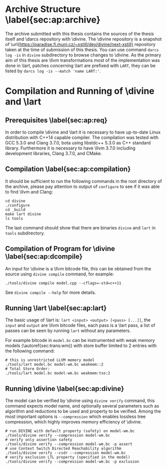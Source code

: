 # Archive Structure \label{sec:ap:archive}

The archive submitted with this thesis contains the sources of the thesis itself
and \darcs repository with \divine. The \divine repository is a snapshot of
\url{https://paradise.fi.muni.cz/~xstill/dev/divine/next-xstill} repository
taken at the time of submission of this thesis. You can use command `darcs log
-is` in `divine` subdirectory to browse changes to \divine. As the primary aim
of this thesis are \llvm transformations most of the implementation was done in
\lart, patches concerning \lart are prefixed with `LART`, they can be listed by
`darcs log -is --match 'name LART:'`.

# Compilation and Running of \divine and \lart

## Prerequisites \label{sec:ap:req}

In order to compile \divine and \lart it is necessary to have up-to-date Linux
distribution with C++14 capable compiler. The compilation was tested with GCC
5.3.0 and Clang 3.7.0, bota using libstdc++ 5.3.0 as C++ standard library.
Furthermore it is necessary to have \llvm 3.7.0 including development libraries,
Clang 3.7.0, and CMake.

## Compilation \label{sec:ap:compilation}

It should be sufficient to run the following commands in the root directory of
the archive, please pay attention to output of `configure` to see if it was able
to find \llvm and Clang:

```{.bash}
cd divine
./configure
cd _build
make lart divine
ls tools
```

The last command should show that there are binaries `divine` and `lart` in
`tools` subdirectory.

## Compilation of Program for \divine \label{sec:ap:dcompile}

An input for \divine is a \llvm bitcode file, this can be obtained from the
source using `divine compile` command, for example:

```{.bash}
./tools/divine compile model.cpp --cflags=-std=c++11
```

See `divine compile --help` for more details.

## Running \lart \label{sec:ap:lart}

The basic usage of \lart is: `lart <input> <output> [<pass> [...]]`, the `input`
and `output` are \llvm bitcode files, each pass is a \lart pass, a list of
passes can be seen by running `lart` without any parameters.

For example bitcode in `model.bc` can be instrumented with weak memory models
(\autoref{sec:trans:wm}) with store buffer limited to 2 entries with the
following command:

```{.bash}
# this is unrestricted LLVM memory model
./tools/lart model.bc model-wm.bc weakmem::2
# Total Store Order:
./tools/lart model.bc model-wm.bc weakmem:tso:2
```

## Running \divine \label{sec:ap:divine}

The model can be verified by \divine using `divine verify` command, this command
expects model name, and optionally several parameters such as algorithm and
reductions to be used and property to be verified. Among the most important
options is `--compression` which enables lossless tree compression, which highly
improves memory efficiency of \divine.

```{.bash}
# run DIVINE with default property (safety) on model-wm.bc
./tools/divine verify --compression model-wm.bc
# verify only assertion safety
./tools/divine verify --compression model-wm.bc -p assert
# use Context Switch Directed Reachability algorithm
./tools/divine verify --csdr --compression model-wm.bc
# verify exclusion LTL property (specified in the model)
./tools/divine verify --compression model-wm.bc -p exclusion
```
